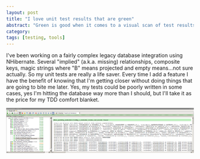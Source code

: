 ```yaml
---
layout: post
title: "I love unit test results that are green"
abstract: "Green is good when it comes to a visual scan of test results. Especially when the application logic is completely screwy and pulling one end of the coding string causes unlikely things to break. Those Head First authors had it right: you'd better wrap code you didn't write in a boat load of tests, and keep them clean."
category: 
tags: [testing, tools]
---
```

I've been working on a fairly complex legacy database integration using NHibernate. Several "implied" (a.k.a. missing) relationships, composite keys, magic strings where "B" means projected and empty means...not sure actually. So my unit tests are really a life saver. Every time I add a feature I have the benefit of knowing that I'm getting closer without doing things that are going to bite me later. Yes, my tests could be poorly written in some cases, yes I'm hitting the database way more than I should, but I'll take it as the price for my TDD comfort blanket.

![green unit tests in test runner](/images/green-unit-tests.png)